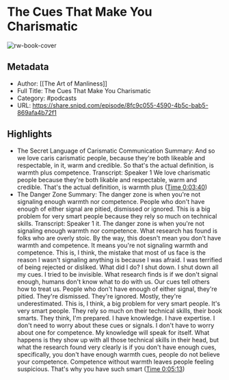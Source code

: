 # The Cues That Make You Charismatic

![rw-book-cover](https://images.weserv.nl/?url=https%3A%2F%2Fimage.simplecastcdn.com%2Fimages%2F5b7d8c77-15ba-4eff-a999-2e725db21db5%2F0dbb2522-c63f-4bea-bb79-1b525d40a696%2F3000x3000%2Fart-of-manliness-cover.jpg%3Faid%3Drss_feed&w=100&h=100)

## Metadata
- Author: [[The Art of Manliness]]
- Full Title: The Cues That Make You Charismatic
- Category: #podcasts
- URL: https://share.snipd.com/episode/8fc9c055-4590-4b5c-bab5-869afa4b72f1

## Highlights
- The Secret Language of Carismatic Communication
  Summary:
  And so we love caris carismatic people, because they're both likeable and respectable, in it, warm and credible. So that's the actual definition, is warmth plus competence.
  Transcript:
  Speaker 1
  We love charismatic people because they're both likable and respectable, warm and credible. That's the actual definition, is warmth plus ([Time 0:03:40](https://share.snipd.com/snip/bb3ca45c-a4d8-495f-be07-aac5485e11b9))
- The Danger Zone
  Summary:
  The danger zone is when you're not signaling enough warmth nor competence. People who don't have enough of either signal are pitied, dismissed or ignored. This is a big problem for very smart people because they rely so much on technical skills.
  Transcript:
  Speaker 1
  it. The danger zone is when you're not signaling enough warmth nor competence. What research has found is folks who are overly stoic. By the way, this doesn't mean you don't have warmth and competence. It means you're not signaling warmth and competence. This is, I think, the mistake that most of us face is the reason I wasn't signaling anything is because I was afraid. I was terrified of being rejected or disliked. What did I do? I shut down. I shut down all my cues. I tried to be invisible. What research finds is if we don't signal enough, humans don't know what to do with us. Our cues tell others how to treat us. People who don't have enough of either signal, they're pitied. They're dismissed. They're ignored. Mostly, they're underestimated. This is, I think, a big problem for very smart people. It's very smart people. They rely so much on their technical skills, their book smarts. They think, I'm prepared. I have knowledge. I have expertise. I don't need to worry about these cues or signals. I don't have to worry about one for competence. My knowledge will speak for itself. What happens is they show up with all those technical skills in their head, but what the research found very clearly is if you don't have enough cues, specifically, you don't have enough warmth cues, people do not believe your competence. Competence without warmth leaves people feeling suspicious. That's why you have such smart ([Time 0:05:13](https://share.snipd.com/snip/43631753-813e-4b58-bed7-2e3e6cf36bae))
